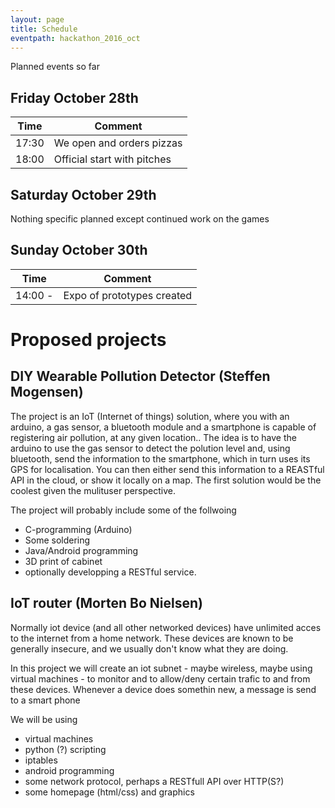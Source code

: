 ```yaml
---
layout: page
title: Schedule
eventpath: hackathon_2016_oct
---
```



Planned events so far

Friday October 28th
------------------

| Time  | Comment |
| ------------- | ------------- |
| 17:30 | We open and orders pizzas  |
| 18:00  | Official start with pitches  |


Saturday October 29th
--------------------

Nothing specific planned except continued work on the games


Sunday October 30th
-----------------


| Time  | Comment |
| ------------- | ------------- |
| 14:00 -  | Expo of prototypes created |


Proposed projects
====================


DIY Wearable Pollution Detector (Steffen Mogensen)
---------------------------------------------------

The project is an IoT (Internet of things) solution, where you with an arduino, a gas sensor, a bluetooth module and a smartphone is capable of registering air pollution, at any given location..
The idea is to have the arduino to use the gas sensor to detect the polution level and, using bluetooth, send the information to the smartphone, which in turn uses its GPS for localisation.
You can then either send this information to a REASTful API in the cloud, or show it locally on a map. The first solution would be the coolest given the mulituser perspective.

The project will probably include some of the follwoing

  * C-programming (Arduino)
  * Some soldering
  * Java/Android programming
  * 3D print of cabinet
  * optionally developping a RESTful service.
  
  

IoT router (Morten Bo Nielsen)
-----------------------------

Normally iot device (and all other networked devices) have unlimited acces to the internet from a home network.
These devices are known to be generally insecure, and we usually don't know what they are doing.

In this project we will create an iot subnet - maybe wireless, maybe using virtual machines - to monitor and to allow/deny certain trafic to and from these devices.
Whenever a device does somethin new, a message is send to a smart phone

We will be using
* virtual machines
* python (?) scripting
* iptables
* android programming
* some network protocol, perhaps a RESTfull API over HTTP(S?)
* some homepage (html/css) and graphics
